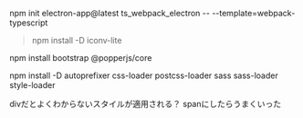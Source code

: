 npm init electron-app@latest ts_webpack_electron -- --template=webpack-typescript

> npm install -D iconv-lite

npm install bootstrap @popperjs/core

 npm install -D autoprefixer css-loader postcss-loader sass sass-loader style-loader


divだとよくわからないスタイルが適用される？
spanにしたらうまくいった